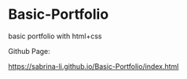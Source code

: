 # Basic-Portfolio  

basic portfolio with html+css 

Github Page:

https://sabrina-li.github.io/Basic-Portfolio/index.html
